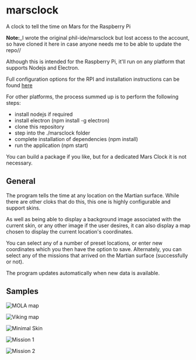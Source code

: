 # marsclock
 A clock to tell the time on Mars for the Raspberry Pi
 
**Note:**_I wrote the original phil-ide/marsclock but lost access to the account, so have cloned it here in case anyone needs me to be able to update the repo//

Although this is intended for the Raspberry Pi, it'll run on any platform that supports Nodejs and Electron.

Full configuration options for the RPI and installation instructions can be found [here](https://philip-p-ide.uk/doku.php/blog/articles/raspberry/phys_marsclock/pi_marsv1_install)

For other platforms, the process summed up is to perform the following steps:
  * install nodejs if required
  * install electron (npm install -g electron)
  * clone this repository
  * step into the ./marsclock folder
  * complete installation of dependencies (npm install)
  * run the application (npm start)

You can build a package if you like, but for a dedicated Mars Clock it is not necessary.

## General
The program tells the time at any location on the Martian surface. While there are other cloks that do this, this one is highly configurable and support skins.

As well as being able to display a background image associated with the current skin, or any other image if the user desires, it can also display a map chosen to display the current location's coordinates.

You can select any of a number of preset locations, or enter new coordinates which you then have the option to save. Alternately, you can select any of the missions that arrived on the Martian surface (successfully or not).

The program updates automatically when new data is available.

## Samples

![MOLA map](https://philip-p-ide.uk/lib/exe/fetch.php/blog/articles/raspberry/phys_marsclock/bg_mola_map2.png)

![Viking map](https://philip-p-ide.uk/lib/exe/fetch.php/blog/articles/raspberry/phys_marsclock/bg_viking_map.png)

![Minimal Skin](https://philip-p-ide.uk/lib/exe/fetch.php/blog/articles/raspberry/phys_marsclock/skin_minimal.png)

![Mission 1](https://philip-p-ide.uk/lib/exe/fetch.php/blog/articles/raspberry/phys_marsclock/skin_mission1.png)

![Mission 2](https://philip-p-ide.uk/lib/exe/fetch.php/blog/articles/raspberry/phys_marsclock/skin_mission2.png)
